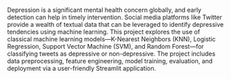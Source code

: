 Depression is a significant mental health concern globally, and early detection can help in timely intervention. Social media platforms like Twitter provide a wealth of textual data that can be leveraged to identify depressive tendencies using machine learning. This project explores the use of classical machine learning models—K-Nearest Neighbors (KNN), Logistic Regression, Support Vector Machine (SVM), and Random Forest—for classifying tweets as depressive or non-depressive. The project includes data preprocessing, feature engineering, model training, evaluation, and deployment via a user-friendly Streamlit application.
